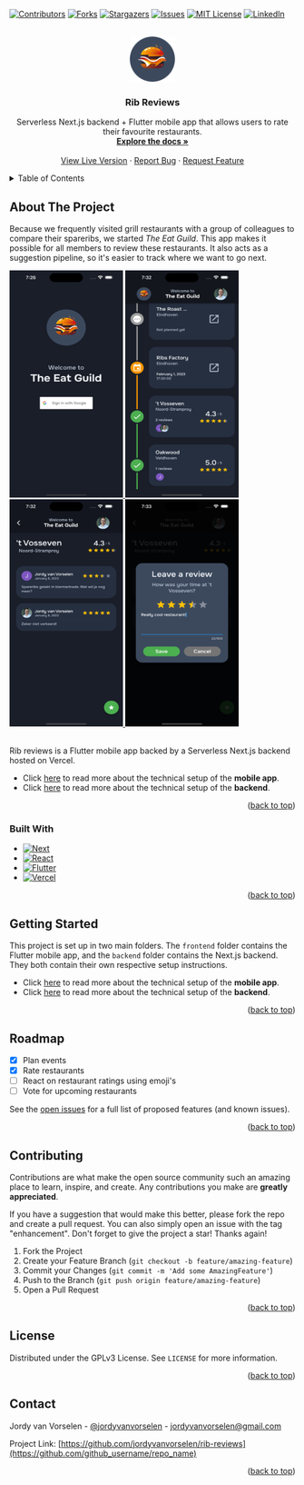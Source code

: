 <a name="readme-top"></a>

[![Contributors][contributors-shield]][contributors-url]
[![Forks][forks-shield]][forks-url]
[![Stargazers][stars-shield]][stars-url]
[![Issues][issues-shield]][issues-url]
[![MIT License][license-shield]][license-url]
[![LinkedIn][linkedin-shield]][linkedin-url]

<!-- PROJECT LOGO -->
<br />
<div align="center">
  <a href="https://github.com/jordyvanvorselen/rib-reviews">
    <img src="frontend/assets/images/logo.png" alt="Logo" width="80" height="80">
  </a>

<h3 align="center">Rib Reviews</h3>

  <p align="center">
    Serverless Next.js backend + Flutter mobile app that allows users to rate their favourite restaurants.
    <br />
    <a href="https://github.com/jordyvanvorselen/rib-reviews"><strong>Explore the docs »</strong></a>
    <br />
    <br />
    <a href="https://rib-reviews.web.app">View Live Version</a>
    ·
    <a href="https://github.com/jordyvanvorselen/rib-reviews/issues">Report Bug</a>
    ·
    <a href="https://github.com/jordyvanvorselen/rib-reviews/issues">Request Feature</a>
  </p>
</div>

<!-- TABLE OF CONTENTS -->
<details>
  <summary>Table of Contents</summary>
  <ol>
    <li>
      <a href="#about-the-project">About The Project</a>
      <ul>
        <li><a href="#built-with">Built With</a></li>
      </ul>
    </li>
    <li><a href="#getting-started">Getting Started</a></li>
    <li><a href="#usage">Usage</a></li>
    <li><a href="#roadmap">Roadmap</a></li>
    <li><a href="#contributing">Contributing</a></li>
    <li><a href="#license">License</a></li>
    <li><a href="#contact">Contact</a></li>
  </ol>
</details>

<!-- ABOUT THE PROJECT -->

## About The Project

Because we frequently visited grill restaurants with a group of colleagues to compare their spareribs, we started _The Eat Guild_. This app makes it possible for all members to review these restaurants. It also acts as a suggestion pipeline, so it's easier to track where we want to go next.

<a href="https://github.com/jordyvanvorselen/rib-reviews">
  <img src="screenshots/login.png" alt="Login screenshot" width="200" height="400">
  <img src="screenshots/timeline.png" alt="Timeline screenshot" width="200" height="400">
  <img src="screenshots/reviews.png" alt="Reviews screenshot" width="200" height="400">
  <img src="screenshots/review_alert.png" alt="Review alert screenshot" width="200" height="400">
  <br>
  <br>
</a>

Rib reviews is a Flutter mobile app backed by a Serverless Next.js backend hosted on Vercel.

- Click [here](./frontend/README.md) to read more about the technical setup of the **mobile app**.
- Click [here](./backend/README.md) to read more about the technical setup of the **backend**.

<p align="right">(<a href="#readme-top">back to top</a>)</p>

### Built With

- [![Next][next.js]][next-url]
- [![React][react.js]][react-url]
- [![Flutter][flutter]][flutter-url]
- [![Vercel][vercel]][vercel-url]

<p align="right">(<a href="#readme-top">back to top</a>)</p>

<!-- GETTING STARTED -->

## Getting Started

This project is set up in two main folders. The `frontend` folder contains the Flutter mobile app, and the `backend` folder contains the Next.js backend. They both contain their own respective setup instructions.

- Click [here](./frontend/README.md) to read more about the technical setup of the **mobile app**.
- Click [here](./backend/README.md) to read more about the technical setup of the **backend**.

<p align="right">(<a href="#readme-top">back to top</a>)</p>

<!-- ROADMAP -->

## Roadmap

- [x] Plan events
- [x] Rate restaurants
- [ ] React on restaurant ratings using emoji's
- [ ] Vote for upcoming restaurants

See the [open issues](https://github.com/jordyvanvorselen/rib-reviews/issues) for a full list of proposed features (and known issues).

<p align="right">(<a href="#readme-top">back to top</a>)</p>

<!-- CONTRIBUTING -->

## Contributing

Contributions are what make the open source community such an amazing place to learn, inspire, and create. Any contributions you make are **greatly appreciated**.

If you have a suggestion that would make this better, please fork the repo and create a pull request. You can also simply open an issue with the tag "enhancement".
Don't forget to give the project a star! Thanks again!

1. Fork the Project
2. Create your Feature Branch (`git checkout -b feature/amazing-feature`)
3. Commit your Changes (`git commit -m 'Add some AmazingFeature'`)
4. Push to the Branch (`git push origin feature/amazing-feature`)
5. Open a Pull Request

<p align="right">(<a href="#readme-top">back to top</a>)</p>

<!-- LICENSE -->

## License

Distributed under the GPLv3 License. See `LICENSE` for more information.

<p align="right">(<a href="#readme-top">back to top</a>)</p>

<!-- CONTACT -->

## Contact

Jordy van Vorselen - [@jordyvanvorselen](https://twitter.com/jordyvanvorselen) - jordyvanvorselen@gmail.com

Project Link: [https://github.com/jordyvanvorselen/rib-reviews](https://github.com/github_username/repo_name)

<p align="right">(<a href="#readme-top">back to top</a>)</p>

<!-- MARKDOWN LINKS & IMAGES -->
<!-- https://www.markdownguide.org/basic-syntax/#reference-style-links -->

[contributors-shield]: https://img.shields.io/github/contributors/jordyvanvorselen/rib-reviews.svg?style=for-the-badge
[contributors-url]: https://github.com/jordyvanvorselen/rib-reviews/graphs/contributors
[forks-shield]: https://img.shields.io/github/forks/jordyvanvorselen/rib-reviews.svg?style=for-the-badge
[forks-url]: https://github.com/jordyvanvorselen/rib-reviews/network/members
[stars-shield]: https://img.shields.io/github/stars/jordyvanvorselen/rib-reviews.svg?style=for-the-badge
[stars-url]: https://github.com/jordyvanvorselen/rib-reviews/stargazers
[issues-shield]: https://img.shields.io/github/issues/jordyvanvorselen/rib-reviews.svg?style=for-the-badge
[issues-url]: https://github.com/jordyvanvorselen/rib-reviews/issues
[license-shield]: https://img.shields.io/github/license/jordyvanvorselen/rib-reviews.svg?style=for-the-badge&license=agplv3
[license-url]: https://github.com/jordyvanvorselen/rib-reviews/blob/master/LICENSE
[linkedin-shield]: https://img.shields.io/badge/-LinkedIn-black.svg?style=for-the-badge&logo=linkedin&colorB=555
[linkedin-url]: https://linkedin.com/in/jordy-van-vorselen
[next.js]: https://img.shields.io/badge/next.js-000000?style=for-the-badge&logo=nextdotjs&logoColor=white
[next-url]: https://nextjs.org/
[react.js]: https://img.shields.io/badge/React-20232A?style=for-the-badge&logo=react&logoColor=61DAFB
[react-url]: https://reactjs.org/
[flutter]: https://img.shields.io/badge/flutter-000000?style=for-the-badge&logo=flutter&logoColor=blue
[flutter-url]: https://flutter.dev/
[vercel]: https://img.shields.io/badge/vercel-000000?style=for-the-badge&logo=vercel&logoColor=white
[vercel-url]: https://vercel.com/
